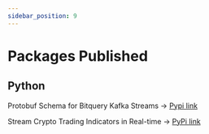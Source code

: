 ```yaml
---
sidebar_position: 9
---
```


# Packages Published

## Python

Protobuf Schema for Bitquery Kafka Streams -> [Pypi link](https://pypi.org/project/bitquery-pb2-kafka-package/)

Stream Crypto Trading Indicators in Real-time -> [PyPi link](https://pypi.org/project/bitquery-trading-indicators-stream/)